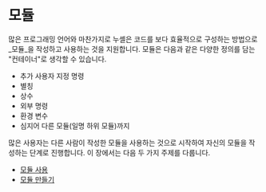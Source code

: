 # 모듈

많은 프로그래밍 언어와 마찬가지로 누셸은 코드를 보다 효율적으로 구성하는 방법으로 _모듈_을 작성하고 사용하는 것을 지원합니다. 모듈은 다음과 같은 다양한 정의를 담는 "컨테이너"로 생각할 수 있습니다.

- 추가 사용자 지정 명령
- 별칭
- 상수
- 외부 명령
- 환경 변수
- 심지어 다른 모듈(일명 하위 모듈)까지

많은 사용자는 다른 사람이 작성한 모듈을 사용하는 것으로 시작하여 자신의 모듈을 작성하는 단계로 진행합니다. 이 장에서는 다음 두 가지 주제를 다룹니다.

- [모듈 사용](./modules/using_modules.md)
- [모듈 만들기](./modules/creating_modules.md)

